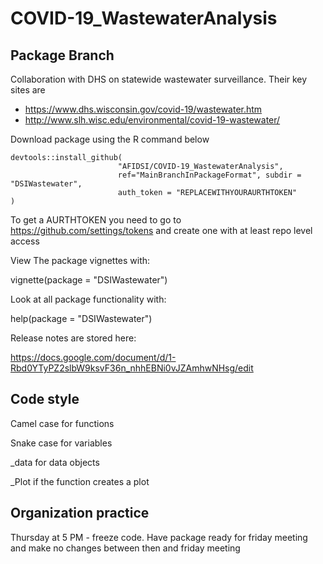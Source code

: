 # COVID-19_WastewaterAnalysis
## Package Branch
 
Collaboration with DHS on statewide wastewater surveillance. Their key sites are
 
- <https://www.dhs.wisconsin.gov/covid-19/wastewater.htm>
- <http://www.slh.wisc.edu/environmental/covid-19-wastewater/>
 
 
Download package using the R command below
```
devtools::install_github(
                        "AFIDSI/COVID-19_WastewaterAnalysis",
                        ref="MainBranchInPackageFormat", subdir = "DSIWastewater",
                        auth_token = "REPLACEWITHYOURAURTHTOKEN"
)
```
 
To get a AURTHTOKEN you need to go to https://github.com/settings/tokens and create one with at least repo level access
 
View The package vignettes with:
 
vignette(package = "DSIWastewater")

Look at all package functionality with:

help(package = "DSIWastewater")
 
Release notes are stored here:
 
https://docs.google.com/document/d/1-Rbd0YTyPZ2slbW9ksvF36n_nhhEBNi0vJZAmhwNHsg/edit
 
## Code style
 
Camel case for functions
 
Snake case for variables
 
_data for data objects

_Plot if the function creates a plot

## Organization practice
 
Thursday at 5 PM - freeze code. Have package ready for friday meeting and make no changes between then and friday meeting
